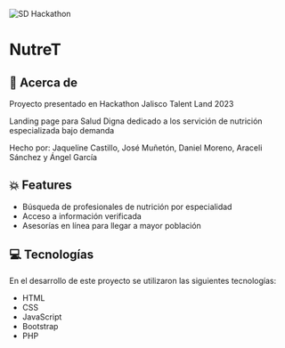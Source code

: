 ![SD Hackathon](https://user-images.githubusercontent.com/102548166/231571493-5c2ec67f-fe26-4eb8-901c-d50b04747547.png)


# NutreT

## 🚀 Acerca de
Proyecto presentado en Hackathon Jalisco Talent Land 2023

Landing page para Salud Digna dedicado a los servición de nutrición especializada bajo demanda

Hecho por: Jaqueline Castillo, José Muñetón, Daniel Moreno, Araceli Sánchez y Ángel García

## 💥 Features
+ Búsqueda de profesionales de nutrición por especialidad
+ Acceso a información verificada
+ Asesorías en línea para llegar a mayor población

## 💻 Tecnologías
En el desarrollo de este proyecto se utilizaron las siguientes tecnologías:

+ HTML
+ CSS
+ JavaScript
+ Bootstrap
+ PHP
